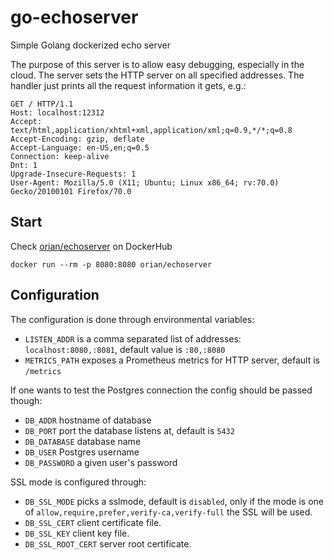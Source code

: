 # go-echoserver
Simple Golang dockerized echo server

The purpose of this server is to allow easy debugging,
especially in the cloud. The server sets the HTTP server
on all specified addresses. The handler just prints all
the request information it gets, e.g.:

```
GET / HTTP/1.1
Host: localhost:12312
Accept: text/html,application/xhtml+xml,application/xml;q=0.9,*/*;q=0.8
Accept-Encoding: gzip, deflate
Accept-Language: en-US,en;q=0.5
Connection: keep-alive
Dnt: 1
Upgrade-Insecure-Requests: 1
User-Agent: Mozilla/5.0 (X11; Ubuntu; Linux x86_64; rv:70.0) Gecko/20100101 Firefox/70.0
```

## Start

Check [orian/echoserver](https://hub.docker.com/repository/docker/orian/echoserver) on DockerHub

```
docker run --rm -p 8080:8080 orian/echoserver
```

## Configuration

The configuration is done through environmental variables:

 - `LISTEN_ADDR` is a comma separated list of addresses: `localhost:8080,:8081`,
 default value is `:80,:8080`
 - `METRICS_PATH` exposes a Prometheus metrics for HTTP server, default is `/metrics`

If one wants to test the Postgres connection the config should be passed though:

 - `DB_ADDR` hostname of database
 - `DB_PORT` port the database listens at, default is `5432`
 - `DB_DATABASE` database name
 - `DB_USER` Postgres username
 - `DB_PASSWORD` a given user's password

SSL mode is configured through:
 - `DB_SSL_MODE` picks a sslmode, default is `disabled`, only if the mode is
 one of `allow,require,prefer,verify-ca,verify-full` the SSL will be used.
 - `DB_SSL_CERT` client certificate file.
 - `DB_SSL_KEY` client key file.
 - `DB_SSL_ROOT_CERT` server root certificate.
